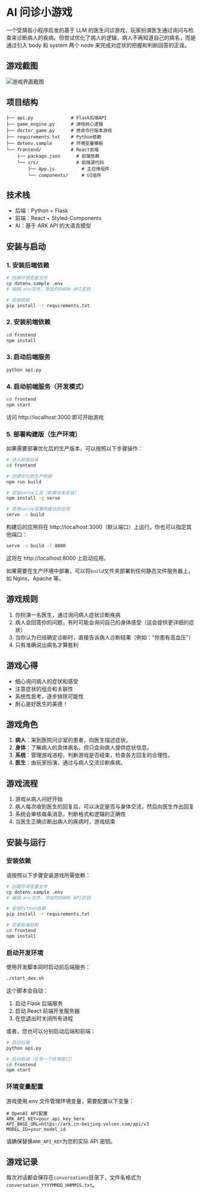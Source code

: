 # AI 问诊小游戏

一个受猜盐小程序启发的基于 LLM 的医生问诊游戏，玩家扮演医生通过询问与检查来诊断病人的疾病。但尝试优化了病人的逻辑，病人不再知道自己的病名，而是通过引入 body 和 system 两个 node 来完成对症状的把握和判断回答的正误。

## 游戏截图

![游戏界面截图](screenshot.png)

## 项目结构

```
├── api.py              # Flask后端API
├── game_engine.py      # 游戏核心逻辑
├── doctor_game.py      # 原命令行版本游戏
├── requirements.txt    # Python依赖
├── dotenv.sample       # 环境变量模板
└── frontend/           # React前端
    ├── package.json      # 前端依赖
    └── src/              # 前端源代码
        ├── App.js          # 主应用组件
        └── components/     # UI组件
```

## 技术栈

- 后端：Python + Flask
- 前端：React + Styled-Components
- AI：基于 ARK API 的大语言模型

## 安装与启动

### 1. 安装后端依赖

```bash
# 创建环境变量文件
cp dotenv.sample .env
# 编辑.env文件，添加你的ARK API密钥

# 安装依赖
pip install -r requirements.txt
```

### 2. 安装前端依赖

```bash
cd frontend
npm install
```

### 3. 启动后端服务

```bash
python api.py
```

### 4. 启动前端服务（开发模式）

```bash
cd frontend
npm start
```

访问 http://localhost:3000 即可开始游戏

### 5. 部署构建版（生产环境）

如果需要部署优化后的生产版本，可以按照以下步骤操作：

```bash
# 进入前端目录
cd frontend

# 创建优化的生产构建
npm run build

# 安装serve工具（如果尚未安装）
npm install -g serve

# 使用serve部署构建后的应用
serve -s build
```

构建后的应用将在 http://localhost:3000（默认端口）上运行。你也可以指定其他端口：

```bash
serve -s build -l 8000
```

这将在 http://localhost:8000 上启动应用。

如果需要在生产环境中部署，可以将`build`文件夹部署到任何静态文件服务器上，如 Nginx、Apache 等。

## 游戏规则

1. 你扮演一名医生，通过询问病人症状诊断疾病
2. 病人会回答你的问题，有时可能会询问自己的身体感受（这会提供更详细的症状）
3. 当你认为已经确定诊断时，直接告诉病人诊断结果（例如："你患有高血压"）
4. 只有准确说出病名才算胜利

## 游戏心得

- 细心询问病人的症状和感受
- 注意症状的组合和关联性
- 系统性思考，逐步排除可能性
- 耐心是好医生的美德！

## 游戏角色

1. **病人**：来到医院问诊室的患者，向医生描述症状。
2. **身体**：了解病人的具体病名，但只会向病人提供症状信息。
3. **系统**：管理游戏进程，判断游戏是否结束，检查各方回复的合理性。
4. **医生**：由玩家扮演，通过与病人交流诊断疾病。

## 游戏流程

1. 游戏从病人问好开始
2. 病人每次收到医生的回复后，可以决定是否与身体交流，然后向医生作出回复
3. 系统会审核每条消息，判断格式和逻辑的正确性
4. 当医生正确诊断出病人的疾病时，游戏结束

## 安装与运行

### 安装依赖

请按照以下步骤安装游戏所需依赖：

```bash
# 创建环境变量文件
cp dotenv.sample .env
# 编辑.env文件，添加你的ARK API密钥

# 安装Python依赖
pip install -r requirements.txt

# 安装前端依赖
cd frontend
npm install
```

### 启动开发环境

使用开发脚本同时启动前后端服务：

```bash
./start_dev.sh
```

这个脚本会自动：

1. 启动 Flask 后端服务
2. 启动 React 前端开发服务器
3. 在您退出时关闭所有进程

或者，您也可以分别启动后端和前端：

```bash
# 启动后端
python api.py

# 启动前端（在另一个终端窗口）
cd frontend
npm start
```

### 环境变量配置

游戏使用.env 文件管理环境变量，需要配置以下变量：

```
# OpenAI API配置
ARK_API_KEY=your_api_key_here
API_BASE_URL=https://ark.cn-beijing.volces.com/api/v3
MODEL_ID=your_model_id
```

请确保替换`ARK_API_KEY`为您的实际 API 密钥。

## 游戏记录

每次对话都会保存在`conversations`目录下，文件名格式为`conversation_YYYYMMDD_HHMMSS.txt`。
